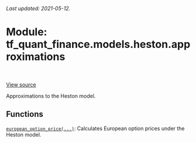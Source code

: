 <!--
This file is generated by a tool. Do not edit directly.
For open-source contributions the docs will be updated automatically.
-->

*Last updated: 2021-05-12.*

<div itemscope itemtype="http://developers.google.com/ReferenceObject">
<meta itemprop="name" content="tf_quant_finance.models.heston.approximations" />
<meta itemprop="path" content="Stable" />
</div>

# Module: tf_quant_finance.models.heston.approximations

<!-- Insert buttons and diff -->

<table class="tfo-notebook-buttons tfo-api" align="left">
</table>

<a target="_blank" href="https://github.com/google/tf-quant-finance/blob/master/tf_quant_finance/models/heston/approximations/__init__.py">View source</a>



Approximations to the Heston model.



## Functions

[`european_option_price(...)`](../../../tf_quant_finance/models/heston/approximations/european_option_price.md): Calculates European option prices under the Heston model.


